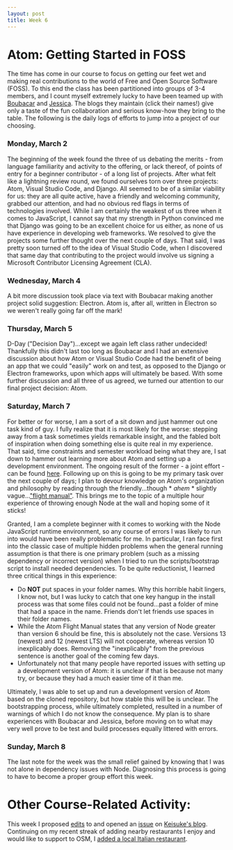 ```yaml
---
layout: post
title: Week 6
---
```


# Atom: Getting Started in FOSS
The time has come in our course to focus on getting our feet wet and making real contributions to the world of Free and Open Source Software (FOSS). To this end the class has been partitioned into groups of 3-4 members, and I count myself extremely lucky to have been teamed up with [Boubacar](https://hunter-college-ossd-spr-2020.github.io/boubascript-weekly/) and [Jessica](https://hunter-college-ossd-spr-2020.github.io/wongjessica-weekly/). The blogs they maintain (click their names!) give only a taste of the fun collaboration and serious know-how they bring to the table. The following is the daily logs of efforts to jump into a project of our choosing.

### Monday, March 2
The beginning of the week found the three of us debating the merits - from language familiarity and activity to the offering, or lack thereof, of points of entry for a beginner contributor - of a long list of projects. After what felt like a lightning review round, we found ourselves torn over three projects: Atom, Visual Studio Code, and Django. All seemed to be of a similar viability for us: they are all quite active, have a friendly and welcoming community, grabbed our attention, and had no obvious red flags in terms of technologies involved. While I am certainly the weakest of us three when it comes to JavaScript, I cannot say that my strength in Python convinced me that Django was going to be an excellent choice for us either, as none of us have experience in developing web frameworks. We resolved to give the projects some further thought over the next couple of days. That said, I was pretty soon turned off to the idea of Visual Studio Code, when I discovered that same day that contributing to the project would involve us signing a Microsoft Contributor Licensing Agreement (CLA).

### Wednesday, March 4
A bit more discussion took place via text with Boubacar making another project solid suggestion: Electron. Atom is, after all, written in Electron so we weren't really going far off the mark!

### Thursday, March 5
D-Day ("Decision Day")...except we again left class rather undecided! Thankfully this didn't last too long as Boubacar and I had an extensive discussion about how Atom or Visual Studio Code had the benefit of being an app that we could "easily" work on and test, as opposed to the Django or Electron frameworks, upon which apps will ultimately be based. With some further discussion and all three of us agreed, we turned our attention to our final project decision: Atom.

### Saturday, March 7
For better or for worse, I am a sort of a sit down and just hammer out one task kind of guy. I fully realize that it is most likely for the worse: stepping away from a task sometimes yields remarkable insight, and the fabled bolt of inspiration when doing something else is quite real in my experience. That said, time constraints and semester workload being what they are, I sat down to hammer out learning more about Atom and setting up a development environment. The ongoing result of the former - a joint effort - can be found [here](https://hackmd.io/@drizhekGSpqvVRsSWVyXNA/BkbIno0EI). Following up on this is going to be my primary task over the next couple of days; I plan to devour knowledge on Atom's organization and philosophy by reading through the friendly...though * *ahem* * slightly vague...["flight manual"](https://flight-manual.atom.io). This brings me to the topic of a multiple hour experience of throwing enough Node at the wall and hoping some of it sticks!

Granted, I am a complete beginner with it comes to working with the Node JavaScript runtime environment, so any course of errors I was likely to run into would have been really problematic for me. In particular, I ran face first into the classic case of multiple hidden problems when the general running assumption is that there is one primary problem (such as a missing dependency or incorrect version) when I tried to run the scripts/bootstrap script to install needed dependencies. To be quite reductionist, I learned three critical things in this experience:

- Do **NOT** put spaces in your folder names. Why this horrible habit lingers, I know not, but I was lucky to catch that one key hangup in the install process was that some files could not be found...past a folder of mine that had a space in the name. Friends don't let friends use spaces in their folder names.
- While the Atom Flight Manual states that any version of Node greater than version 6 should be fine, this is absolutely not the case. Versions 13 (newest) and 12 (newest LTS) will not cooperate, whereas version 10 inexplicably does. Removing the "inexplicably" from the previous sentence is another goal of the coming few days.
- Unfortunately not that many people have reported issues with setting up a development version of Atom: it is unclear if that is because not many try, or because they had a much easier time of it than me.

Ultimately, I was able to set up and run a development version of Atom based on the cloned repository, but how stable this will be is unclear. The bootstrapping process, while ultimately completed, resulted in a number of warnings of which I do not know the consequence. My plan is to share experiences with Boubacar and Jessica, before moving on to what may very well prove to be test and build processes equally littered with errors.

### Sunday, March 8 
The last note for the week was the small relief gained by knowing that I was not alone in dependency issues with Node. Diagnosing this process is going to have to become a proper group effort this week.

# Other Course-Related Activity:
This week I proposed [edits](https://github.com/hunter-college-ossd-spr-2020/Ks5810-weekly/pull/5) to and opened an [issue](https://github.com/hunter-college-ossd-spr-2020/Ks5810-weekly/issues/6) on [Keisuke's blog](https://hunter-college-ossd-spr-2020.github.io/Ks5810-weekly/). Continuing on my recent streak of adding nearby restaurants I enjoy and would like to support to OSM, I [added a local Italian restaurant](https://www.openstreetmap.org/changeset/81936488).